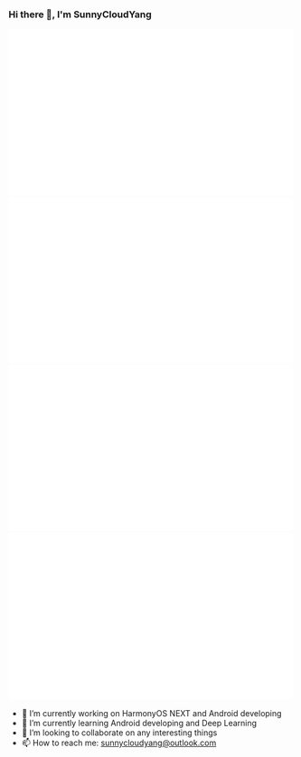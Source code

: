 ### Hi there 👋, I'm SunnyCloudYang

<!--
**SunnyCloudYang/SunnyCloudYang** is a ✨ _special_ ✨ repository because its `README.md` (this file) appears on your GitHub profile.

Here are some ideas to get you started:

- 🤔 I’m looking for help with ...
- 💬 Ask me about ...
- 😄 Pronouns: ...
- ⚡ Fun fact: ...

![](https://github-readme-stats.vercel.app/api?username=SunnyCloudYang&count_private=true&show_icons=true&theme=transparent)
-->

![](https://raw.githubusercontent.com/SunnyCloudYang/github-stats/master/generated/languages.svg#gh-dark-mode-only)
![](https://raw.githubusercontent.com/SunnyCloudYang/github-stats/master/generated/languages.svg#gh-light-mode-only)
![](https://raw.githubusercontent.com/SunnyCloudYang/github-stats/master/generated/overview.svg#gh-dark-mode-only)
![](https://raw.githubusercontent.com/SunnyCloudYang/github-stats/master/generated/overview.svg#gh-light-mode-only)

- 🔭 I’m currently working on HarmonyOS NEXT and Android developing
- 🌱 I’m currently learning Android developing and Deep Learning
- 👯 I’m looking to collaborate on any interesting things
- 📫 How to reach me: sunnycloudyang@outlook.com
